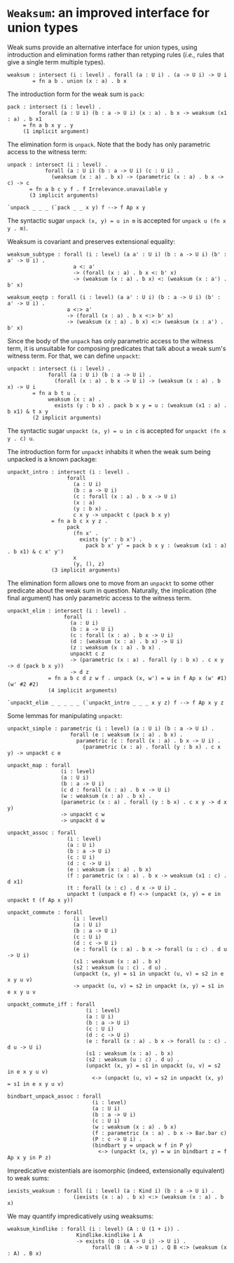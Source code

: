 # `Weaksum`: an improved interface for union types

Weak sums provide an alternative interface for union types, using
introduction and elimination forms rather than retyping rules (*i.e.,*
rules that give a single term multiple types).

    weaksum : intersect (i : level) . forall (a : U i) . (a -> U i) -> U i
            = fn a b . union (x : a) . b x

The introduction form for the weak sum is `pack`:
    
    pack : intersect (i : level) .
              forall (a : U i) (b : a -> U i) (x : a) . b x -> weaksum (x1 : a) . b x1
         = fn a b x y . y
         (1 implicit argument)

The elimination form is `unpack`.  Note that the body has only
parametric access to the witness term:

    unpack : intersect (i : level) .
                forall (a : U i) (b : a -> U i) (c : U i) .
                  (weaksum (x : a) . b x) -> (parametric (x : a) . b x -> c) -> c
           = fn a b c y f . f Irrelevance.unavailable y
           (3 implicit arguments)

    `unpack _ _ _ (`pack _ _ x y) f --> f Ap x y

The syntactic sugar `unpack (x, y) = u in m` is accepted for 
`unpack u (fn x y . m)`.

Weaksum is covariant and preserves extensional equality:

    weaksum_subtype : forall (i : level) (a a' : U i) (b : a -> U i) (b' : a' -> U i) .
                         a <: a'
                         -> (forall (x : a) . b x <: b' x)
                         -> (weaksum (x : a) . b x) <: (weaksum (x : a') . b' x)

    weaksum_eeqtp : forall (i : level) (a a' : U i) (b : a -> U i) (b' : a' -> U i) .
                       a <:> a'
                       -> (forall (x : a) . b x <:> b' x)
                       -> (weaksum (x : a) . b x) <:> (weaksum (x : a') . b' x)

Since the body of the `unpack` has only parametric access to the
witness term, it is unsuitable for composing predicates that talk
about a weak sum's witness term.  For that, we can define
`unpackt`:

    unpackt : intersect (i : level) .
                 forall (a : U i) (b : a -> U i) .
                   (forall (x : a) . b x -> U i) -> (weaksum (x : a) . b x) -> U i
            = fn a b t u .
                 weaksum (x : a) .
                   exists (y : b x) . pack b x y = u : (weaksum (x1 : a) . b x1) & t x y
            (2 implicit arguments)
    
The syntactic sugar `unpackt (x, y) = u in c` is accepted for
`unpackt (fn x y . c) u`.

The introduction form for `unpackt` inhabits it when the weak sum
being unpacked is a known package:

    unpackt_intro : intersect (i : level) .
                       forall
                         (a : U i)
                         (b : a -> U i)
                         (c : forall (x : a) . b x -> U i)
                         (x : a)
                         (y : b x) .
                         c x y -> unpackt c (pack b x y)
                  = fn a b c x y z .
                       pack
                         (fn x' .
                           exists (y' : b x') .
                             pack b x' y' = pack b x y : (weaksum (x1 : a) . b x1) & c x' y')
                         x
                         (y, (), z)
                  (3 implicit arguments)

The elimination form allows one to move from an `unpackt` to some
other predicate about the weak sum in question.  Naturally, the
implication (the final argument) has only parametric access to the
witness term.

    unpackt_elim : intersect (i : level) .
                      forall
                        (a : U i)
                        (b : a -> U i)
                        (c : forall (x : a) . b x -> U i)
                        (d : (weaksum (x : a) . b x) -> U i)
                        (z : weaksum (x : a) . b x) .
                        unpackt c z
                        -> (parametric (x : a) . forall (y : b x) . c x y -> d (pack b x y))
                        -> d z
                 = fn a b c d z w f . unpack (x, w') = w in f Ap x (w' #1) (w' #2 #2)
                 (4 implicit arguments)

    `unpackt_elim _ _ _ _ _ (`unpackt_intro _ _ _ x y z) f --> f Ap x y z

Some lemmas for manipulating `unpackt`:

    unpackt_simple : parametric (i : level) (a : U i) (b : a -> U i) .
                        forall (e : weaksum (x : a) . b x) .
                          parametric (c : forall (x : a) . b x -> U i) .
                            (parametric (x : a) . forall (y : b x) . c x y) -> unpackt c e

    unpackt_map : forall
                     (i : level)
                     (a : U i)
                     (b : a -> U i)
                     (c d : forall (x : a) . b x -> U i)
                     (w : weaksum (x : a) . b x) .
                     (parametric (x : a) . forall (y : b x) . c x y -> d x y)
                     -> unpackt c w
                     -> unpackt d w

    unpackt_assoc : forall
                       (i : level)
                       (a : U i)
                       (b : a -> U i)
                       (c : U i)
                       (d : c -> U i)
                       (e : weaksum (x : a) . b x)
                       (f : parametric (x : a) . b x -> weaksum (x1 : c) . d x1)
                       (t : forall (x : c) . d x -> U i) .
                       unpackt t (unpack e f) <-> (unpackt (x, y) = e in unpackt t (f Ap x y))

    unpackt_commute : forall
                         (i : level)
                         (a : U i)
                         (b : a -> U i)
                         (c : U i)
                         (d : c -> U i)
                         (e : forall (x : a) . b x -> forall (u : c) . d u -> U i)
                         (s1 : weaksum (x : a) . b x)
                         (s2 : weaksum (u : c) . d u) .
                         (unpackt (x, y) = s1 in unpackt (u, v) = s2 in e x y u v)
                         -> unpackt (u, v) = s2 in unpackt (x, y) = s1 in e x y u v

    unpackt_commute_iff : forall
                             (i : level)
                             (a : U i)
                             (b : a -> U i)
                             (c : U i)
                             (d : c -> U i)
                             (e : forall (x : a) . b x -> forall (u : c) . d u -> U i)
                             (s1 : weaksum (x : a) . b x)
                             (s2 : weaksum (u : c) . d u) .
                             (unpackt (x, y) = s1 in unpackt (u, v) = s2 in e x y u v)
                               <-> (unpackt (u, v) = s2 in unpackt (x, y) = s1 in e x y u v)

    bindbart_unpack_assoc : forall
                               (i : level)
                               (a : U i)
                               (b : a -> U i)
                               (c : U i)
                               (w : weaksum (x : a) . b x)
                               (f : parametric (x : a) . b x -> Bar.bar c)
                               (P : c -> U i) .
                               (bindbart y = unpack w f in P y)
                                 <-> (unpackt (x, y) = w in bindbart z = f Ap x y in P z)

Impredicative existentials are isomorphic (indeed, extensionally
equivalent) to weak sums:

    iexists_weaksum : forall (i : level) (a : Kind i) (b : a -> U i) .
                         (iexists (x : a) . b x) <:> (weaksum (x : a) . b x)

We may quantify impredicatively using weaksums:

    weaksum_kindlike : forall (i : level) (A : U (1 + i)) .
                          Kindlike.kindlike i A
                          -> exists (Q : (A -> U i) -> U i) .
                               forall (B : A -> U i) . Q B <:> (weaksum (x : A) . B x)
